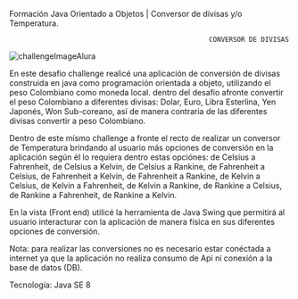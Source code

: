  Formación Java Orientado a Objetos | Conversor de divisas y/o Temperatura.
 
 
                                                      CONVERSOR DE DIVISAS
 
 
 ![challengeImageAlura](https://user-images.githubusercontent.com/125621711/229546294-e975775b-13aa-43c4-9fca-288ce44dae15.jpg)

 En este desafio challenge realicé una aplicación de conversión de divisas construida en java como programación orientada a objeto, utilizando el peso Colombiano como 
 moneda local. dentro del desafio afronte convertir el peso Colombiano a diferentes divisas: Dolar, Euro, Libra Esterlina, Yen Japonés, Won Sub-coreano, así de manera 
 contraria  de las diferentes divisas convertir  a peso Colombiano.
 
 Dentro de este mísmo challenge a fronte el recto de realizar un conversor de Temperatura brindando al usuario más opciones de conversión en la aplicación según él lo requiera
 dentro estas opciónes: de Celsius a Fahrenheit, de Celsius a Kelvin, de Celsius a Rankine, de Fahrenheit a Celsius, de Fahrenheit a Kelvin, de Fahrenheit a Rankine, de Kelvin a Celsius, 
 de Kelvin a Fahrenheit, de Kelvin a Rankine, de Rankine a Celsius, de Rankine a Fahrenheit, de Rankine a Kelvin. 
 
 En la  vista (Front end) utilicé la herramienta de Java Swing que permitirá al usuario interacturar con la aplicación de manera física en sus diferentes opciones de conversión.
 
 Nota: para realizar las conversiones no es  necesario estar conéctada a internet ya que la aplicación no realiza consumo de Api ní conexión a la base de datos (DB). 
 
 Tecnología: Java SE 8
